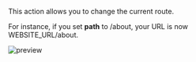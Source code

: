 This action allows you to change the current route.

For instance, if you set **path** to /about, your URL is now WEBSITE_URL/about.

![preview](/images/router/actions/changeRoute-en.png)
